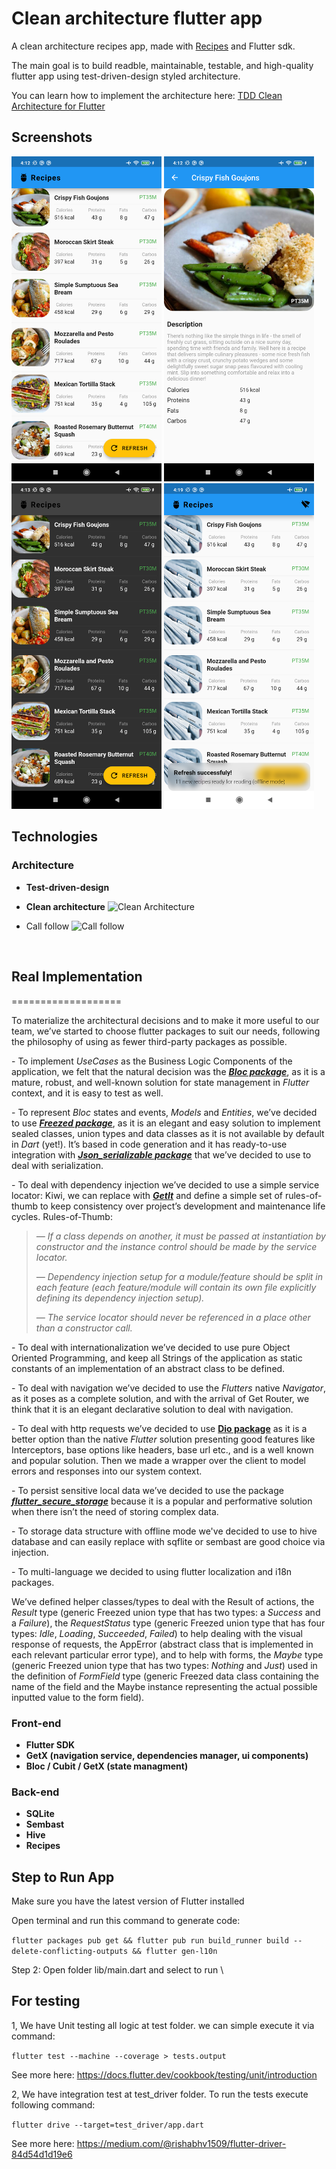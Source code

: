 # Clean architecture flutter app

A clean architecture recipes app, made with [Recipes](https://Recipes.org/) and Flutter sdk.

The main goal is to build readble, maintainable, testable, and high-quality flutter app using test-driven-design styled architecture.

You can learn how to implement the architecture here: [TDD Clean Architecture for Flutter](https://medium.com/@fakhiradevina/flutter-tdd-clean-architecture-272373727699)

## Screenshots

<img src="screenshots/screenshot_1.png" width="240px"> <img src="screenshots/screenshot_2.png" width="240px"/> <img src="screenshots/screenshot_3.png" width="240px"/> <img src="screenshots/screenshot_4.png" width="240px"/>

## Technologies

### Architecture

- **Test-driven-design**
- **Clean architecture**
![Clean Architecture](https://blog.cleancoder.com/uncle-bob/images/2012-08-13-the-clean-architecture/CleanArchitecture.jpg)

- Call follow
![Call follow](https://miro.medium.com/max/1112/0*zZzajnC5VvfKiZi0.png)

&nbsp;
&nbsp;

## Real Implementation

===================

To materialize the architectural decisions and to make it more useful to our team, we’ve started to choose flutter packages to suit our needs, following the philosophy of using as fewer third-party packages as possible.

\- To implement _UseCases_ as the Business Logic Components of the application, we felt that the natural decision was the [**_Bloc package_**](https://pub.dev/packages/flutter_bloc), as it is a mature, robust, and well-known solution for state management in _Flutter_ context, and it is easy to test as well.

\- To represent _Bloc_ states and events, _Models_ and _Entities_, we’ve decided to use [**_Freezed package_**](https://pub.dev/packages/freezed), as it is an elegant and easy solution to implement sealed classes, union types and data classes as it is not available by default in _Dart_ (yet!). It’s based in code generation and it has ready-to-use integration with [**_Json\_serializable package_**](https://pub.dev/packages/json_serializable) that we’ve decided to use to deal with serialization.

\- To deal with dependency injection we’ve decided to use a simple service locator: Kiwi, we can replace with [**_GetIt_**](https://pub.dev/packages/get_it) and define a simple set of rules-of-thumb to keep consistency over project’s development and maintenance life cycles. Rules-of-Thumb:

> _— If a class depends on another, it must be passed at instantiation by constructor and the instance control should be made by the service locator._
>
> _— Dependency injection setup for a module/feature should be split in each feature (each feature/module will contain its own file explicitly defining its dependency injection setup)._
>
> _— The service locator should never be referenced in a place other than a constructor call._

\- To deal with internationalization we’ve decided to use pure Object Oriented Programming, and keep all Strings of the application as static constants of an implementation of an abstract class to be defined.

\- To deal with navigation we’ve decided to use the _Flutters_ native _Navigator_, as it poses as a complete solution, and with the arrival of Get Router, we think that it is an elegant declarative solution to deal with navigation.

\- To deal with http requests we’ve decided to use [**Dio package**](https://pub.dev/packages/dio) as it is a better option than the native _Flutter_ solution presenting good features like Interceptors, base options like headers, base url etc., and is a well known and popular solution. Then we made a wrapper over the client to model errors and responses into our system context.

\- To persist sensitive local data we’ve decided to use the package [**_flutter\_secure\_storage_**](https://pub.dev/packages/flutter_secure_storage) because it is a popular and performative solution when there isn’t the need of storing complex data.

\- To storage data structure with offline mode we've decided to use to hive database and can easily replace with sqflite or sembast are good choice via injection.

\- To multi-language we decided to using flutter localization and i18n packages.

We’ve defined helper classes/types to deal with the Result of actions, the _Result_ type (generic Freezed union type that has two types: a _Success_ and a _Failure_), the _RequestStatus_ type (generic Freezed union type that has four types: _Idle_, _Loading_, _Succeeded_, _Failed_) to help dealing with the visual response of requests, the AppError (abstract class that is implemented in each relevant particular error type), and to help with forms, the _Maybe_ type (generic Freezed union type that has two types: _Nothing_ and _Just_) used in the definition of _FormField_ type (generic Freezed data class containing the name of the field and the Maybe instance representing the actual possible inputted value to the form field).

### Front-end

- **Flutter SDK**
- **GetX (navigation service, dependencies manager, ui components)**
- **Bloc / Cubit / GetX (state managment)**

### Back-end

- **SQLite**
- **Sembast**
- **Hive**
- **Recipes**

## Step to Run App

Make sure you have the latest version of Flutter installed

Open terminal and run this command to generate code:

```flutter packages pub get && flutter pub run build_runner build --delete-conflicting-outputs && flutter gen-l10n```

Step 2: Open folder lib/main.dart and select to run
\

## For testing

1, We have Unit testing all logic at test folder. we can simple execute it via command:

```flutter test --machine --coverage > tests.output```

See more here: <https://docs.flutter.dev/cookbook/testing/unit/introduction>

2, We have integration test at test_driver folder. To run the tests execute following command:

```flutter drive --target=test_driver/app.dart```

See more here: <https://medium.com/@rishabhv1509/flutter-driver-84d54d1d19e6>
